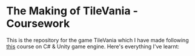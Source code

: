 # The Making of TileVania - Coursework

This is the repository for the game TileVania which I have made following [this](https://www.udemy.com/unitycourse/) course on C# & Unity game engine.
Here's everything I've learnt:
